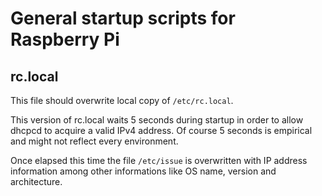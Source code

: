# General startup scripts for Raspberry Pi

## rc.local
This file should overwrite local copy of `/etc/rc.local`.

This version of rc.local waits 5 seconds during startup in order to allow dhcpcd to acquire a valid IPv4 address.
Of course 5 seconds is empirical and might not reflect every environment.

Once elapsed this time the file `/etc/issue` is overwritten with IP address information among other informations like OS name, version and architecture.

